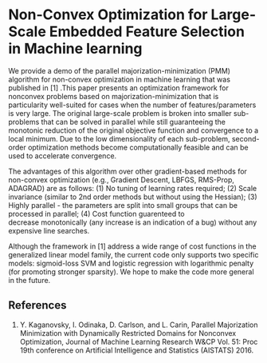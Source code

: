 # Non-Convex Optimization for Large-Scale Embedded Feature Selection in Machine learning 

We provide a demo of the parallel majorization-minimization (PMM) algorithm for non-convex optimization in machine learning that was published in [1] .This paper presents an optimization framework for nonconvex problems based on majorization-minimization that is particularity well-suited for cases when the number of features/parameters is very large. The original large-scale problem is broken into smaller sub-problems that can be solved in parallel while still guaranteeing the monotonic reduction of the original objective function and convergence to a local minimum. Due to the low dimensionality of each sub-problem, second-order optimization methods become computationally feasible and can be used to accelerate convergence.

The advantages of this algorithm over other gradient-based methods for non-convex optimization (e.g., Gradient Descent, LBFGS, RMS-Prop, ADAGRAD) are as follows:
(1) No tuning of learning rates required;
(2) Scale invariance (similar to 2nd order methods but without using the Hessian);
(3) Highly parallel - the parameters are split into small groups that can be processed in parallel;
(4) Cost function guarenteed to decrease monotonically (any increase is an indication of a bug) without any expensive line searches.

Although the framework in [1] address a wide range of cost functions in the generalized linear model family, the current code only supports two specific models: sigmoid-loss SVM and logistic regression with logarithmic penalty (for promoting stronger sparsity). We hope to make the code more general in the future.


References
-----------
1. Y. Kaganovsky, I. Odinaka, D. Carlson, and L. Carin, Parallel Majorization Minimization with Dynamically Restricted Domains for Nonconvex Optimization, Journal of Machine Learning Research W&CP Vol. 51: Proc 19th conference on Artificial Intelligence and Statistics (AISTATS) 2016.
